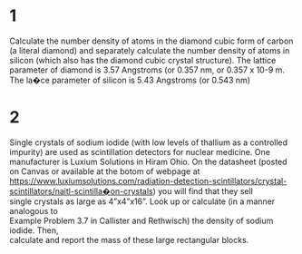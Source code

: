 # 1

Calculate the number density of atoms in the diamond cubic form of carbon (a literal diamond) and separately calculate the number density of atoms in silicon (which also has the diamond cubic crystal structure). The lattice parameter of diamond is 3.57 Angstroms (or 0.357 nm, or 0.357 x 10-9 m. The la�ce parameter of silicon is 5.43 Angstroms (or 0.543 nm)

# 2

Single crystals of sodium iodide (with low levels of thallium as a controlled impurity) are used as scintillation detectors for nuclear medicine. One manufacturer is Luxium Solutions in Hiram Ohio. On the datasheet (posted on Canvas or available at the botom of webpage at https://www.luxiumsolutions.com/radiation-detection-scintillators/crystal-scintillators/naitl-scintilla�on-crystals) you will find that they sell  
single crystals as large as 4”x4”x16”. Look up or calculate (in a manner analogous to  
Example Problem 3.7 in Callister and Rethwisch) the density of sodium iodide. Then,  
calculate and report the mass of these large rectangular blocks.
